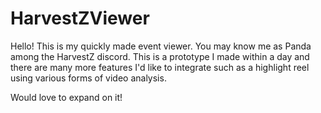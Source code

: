 # HarvestZViewer
Hello! This is my quickly made event viewer. You may know me as Panda among the HarvestZ discord.
This is a prototype I made within a day and there are many more features I'd like to integrate such as a highlight reel using various forms of video analysis. 

Would love to expand on it!